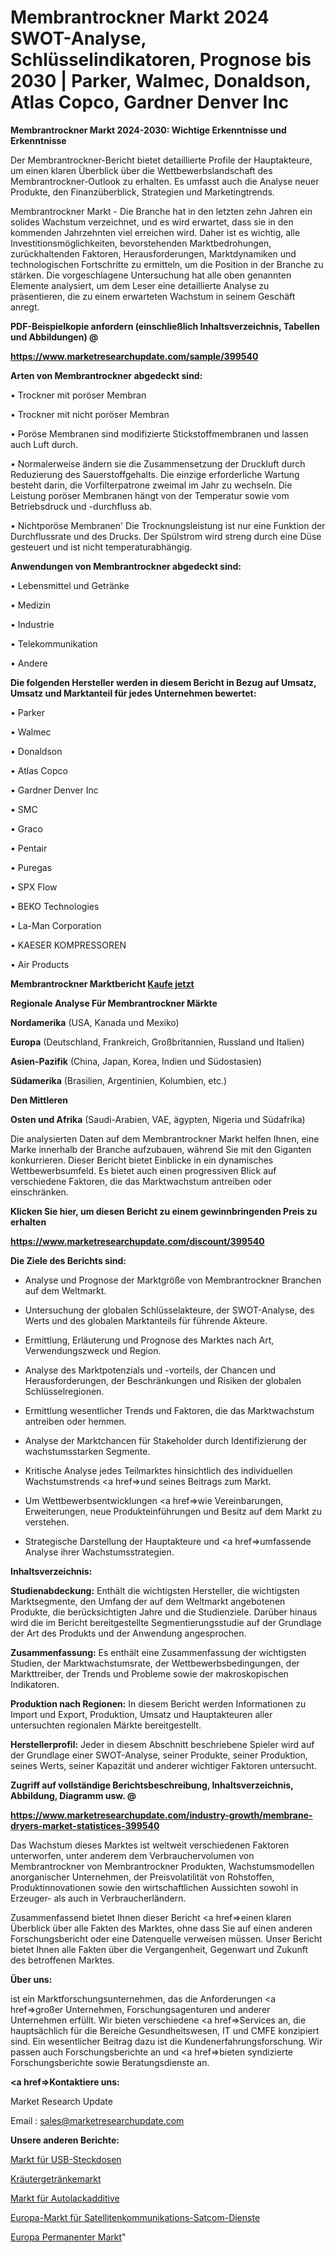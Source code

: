 # Membrantrockner Markt 2024 SWOT-Analyse, Schlüsselindikatoren, Prognose bis 2030 | Parker, Walmec, Donaldson, Atlas Copco, Gardner Denver Inc

<strong>Membrantrockner Markt 2024-2030: Wichtige Erkenntnisse und Erkenntnisse</strong>

Der Membrantrockner-Bericht bietet detaillierte Profile der Hauptakteure, um einen klaren Überblick über die Wettbewerbslandschaft des Membrantrockner-Outlook zu erhalten. Es umfasst auch die Analyse neuer Produkte, den Finanzüberblick, Strategien und Marketingtrends.

Membrantrockner Markt - Die Branche hat in den letzten zehn Jahren ein solides Wachstum verzeichnet, und es wird erwartet, dass sie in den kommenden Jahrzehnten viel erreichen wird. Daher ist es wichtig, alle Investitionsmöglichkeiten, bevorstehenden Marktbedrohungen, zurückhaltenden Faktoren, Herausforderungen, Marktdynamiken und technologischen Fortschritte zu ermitteln, um die Position in der Branche zu stärken. Die vorgeschlagene Untersuchung hat alle oben genannten Elemente analysiert, um dem Leser eine detaillierte Analyse zu präsentieren, die zu einem erwarteten Wachstum in seinem Geschäft anregt.



<strong><b>PDF-Beispielkopie anfordern (einschließlich Inhaltsverzeichnis, Tabellen und Abbildungen) @ </b></strong>

<strong><a href=https://www.marketresearchupdate.com/sample/399540>

<strong>https://www.marketresearchupdate.com/sample/399540</u></a></strong></strong>



<strong>Arten von Membrantrockner abgedeckt sind:</strong>

• Trockner mit poröser Membran

• Trockner mit nicht poröser Membran

• Poröse Membranen sind modifizierte Stickstoffmembranen und lassen auch Luft durch.

• Normalerweise ändern sie die Zusammensetzung der Druckluft durch Reduzierung des Sauerstoffgehalts. Die einzige erforderliche Wartung besteht darin, die Vorfilterpatrone zweimal im Jahr zu wechseln. Die Leistung poröser Membranen hängt von der Temperatur sowie vom Betriebsdruck und -durchfluss ab.

• Nichtporöse Membranen&#39; Die Trocknungsleistung ist nur eine Funktion der Durchflussrate und des Drucks. Der Spülstrom wird streng durch eine Düse gesteuert und ist nicht temperaturabhängig.



<strong>Anwendungen von Membrantrockner abgedeckt sind:</strong>

• Lebensmittel und Getränke

• Medizin

• Industrie

• Telekommunikation

• Andere



<strong>Die folgenden Hersteller werden in diesem Bericht in Bezug auf Umsatz, Umsatz und Marktanteil für jedes Unternehmen bewertet:</strong>

• Parker

• Walmec

• Donaldson

• Atlas Copco

• Gardner Denver Inc

• SMC

• Graco

• Pentair

• Puregas

• SPX Flow

• BEKO Technologies

• La-Man Corporation

• KAESER KOMPRESSOREN

• Air Products



<strong>Membrantrockner Marktbericht <a href=https://www.marketresearchupdate.com/buynow/399540>Kaufe jetzt</a></strong>



<strong>Regionale Analyse Für Membrantrockner Märkte</strong>



<strong>Nordamerika</strong> (USA, Kanada und Mexiko)



<strong>Europa</strong> (Deutschland, Frankreich, Großbritannien, Russland und Italien)



<strong>Asien-Pazifik</strong> (China, Japan, Korea, Indien und Südostasien)



<strong>Südamerika</strong> (Brasilien, Argentinien, Kolumbien, etc.)



<strong>Den Mittleren</strong> 

<strong>Osten und Afrika</strong> (Saudi-Arabien, VAE, ägypten, Nigeria und Südafrika)

Die analysierten Daten auf dem Membrantrockner Markt helfen Ihnen, eine Marke innerhalb der Branche aufzubauen, während Sie mit den Giganten konkurrieren. Dieser Bericht bietet Einblicke in ein dynamisches Wettbewerbsumfeld. Es bietet auch einen progressiven Blick auf verschiedene Faktoren, die das Marktwachstum antreiben oder einschränken.



<strong>Klicken Sie hier, um diesen Bericht zu einem gewinnbringenden Preis zu erhalten
</strong>

<strong><a href=https://www.marketresearchupdate.com/discount/399540>https://www.marketresearchupdate.com/discount/399540</b></u></strong></a>



<strong>Die Ziele des Berichts sind:</strong>

- Analyse und Prognose der Marktgröße von Membrantrockner Branchen auf dem Weltmarkt.

- Untersuchung der globalen Schlüsselakteure, der SWOT-Analyse, des Werts und des globalen Marktanteils für führende Akteure.

- Ermittlung, Erläuterung und Prognose des Marktes nach Art, Verwendungszweck und Region.

- Analyse des Marktpotenzials und -vorteils, der Chancen und Herausforderungen, der Beschränkungen und Risiken der globalen Schlüsselregionen.

- Ermittlung wesentlicher Trends und Faktoren, die das Marktwachstum antreiben oder hemmen.

- Analyse der Marktchancen für Stakeholder durch Identifizierung der wachstumsstarken Segmente.

- Kritische Analyse jedes Teilmarktes hinsichtlich des individuellen Wachstumstrends <a href=>und</a> seines Beitrags zum Markt.

- Um Wettbewerbsentwicklungen <a href=>wie</a> Vereinbarungen, Erweiterungen, neue Produkteinführungen und Besitz auf dem Markt zu verstehen.

- Strategische Darstellung der Hauptakteure und <a href=>umfas</a>sende Analyse ihrer Wachstumsstrategien.



<strong>Inhaltsverzeichnis:</strong>



<strong>Studienabdeckung:</strong> Enthält die wichtigsten Hersteller, die wichtigsten Marktsegmente, den Umfang der auf dem Weltmarkt angebotenen Produkte, die berücksichtigten Jahre und die Studienziele. Darüber hinaus wird die im Bericht bereitgestellte Segmentierungsstudie auf der Grundlage der Art des Produkts und der Anwendung angesprochen.



<strong>Zusammenfassung:</strong> Es enthält eine Zusammenfassung der wichtigsten Studien, der Marktwachstumsrate, der Wettbewerbsbedingungen, der Markttreiber, der Trends und Probleme sowie der makroskopischen Indikatoren.



<strong>Produktion nach Regionen:</strong> In diesem Bericht werden Informationen zu Import und Export, Produktion, Umsatz und Hauptakteuren aller untersuchten regionalen Märkte bereitgestellt.



<strong>Herstellerprofil:</strong> Jeder in diesem Abschnitt beschriebene Spieler wird auf der Grundlage einer SWOT-Analyse, seiner Produkte, seiner Produktion, seines Werts, seiner Kapazität und anderer wichtiger Faktoren untersucht.



<strong><b>Zugriff auf vollständige Berichtsbeschreibung, Inhaltsverzeichnis, Abbildung, Diagramm usw. @ </b></strong>

<strong><a href=https://www.marketresearchupdate.com/industry-growth/membrane-dryers-market-statistices-399540>https://www.marketresearchupdate.com/industry-growth/membrane-dryers-market-statistices-399540</a></strong>

Das Wachstum dieses Marktes ist weltweit verschiedenen Faktoren unterworfen, unter anderem dem Verbrauchervolumen von Membrantrockner von Membrantrockner Produkten, Wachstumsmodellen anorganischer Unternehmen, der Preisvolatilität von Rohstoffen, Produktinnovationen sowie den wirtschaftlichen Aussichten sowohl in Erzeuger- als auch in Verbraucherländern.

Zusammenfassend bietet Ihnen dieser Bericht <a href=>einen</a> klaren Überblick über alle Fakten des Marktes, ohne dass Sie auf einen anderen Forschungsbericht oder eine Datenquelle verweisen müssen. Unser Bericht bietet Ihnen alle Fakten über die Vergangenheit, Gegenwart und Zukunft des betroffenen Marktes.



<strong>Über uns:</strong>

 ist ein Marktforschungsunternehmen, das die Anforderungen <a href=>großer</a> Unternehmen, Forschungsagenturen und anderer Unternehmen erfüllt. Wir bieten verschiedene <a href=>Services</a> an, die hauptsächlich für die Bereiche Gesundheitswesen, IT und CMFE konzipiert sind. Ein wesentlicher Beitrag dazu ist die Kundenerfahrungsforschung. Wir passen auch Forschungsberichte an und <a href=>bieten</a> syndizierte Forschungsberichte sowie Beratungsdienste an.



<strong><a href=>Kontaktiere uns:</a></strong>

Market Research Update

Email : sales@marketresearchupdate.com



<strong>Unsere anderen Berichte:</strong>

<a href=https://www.linkedin.com/pulse/usb-wall-socket-market-expected-witness-high-demand-account>Markt für USB-Steckdosen</a>

<a href=https://www.linkedin.com/pulse/herbal-beverage-market-size-historical>Kräutergetränkemarkt</a>

<a href=https://www.linkedin.com/pulse/automotive-paint-additives-market-size-emerging>Markt für Autolackadditive</a>

<a href=https://www.linkedin.com/pulse/europe-satellite-communication-satcom-service-market-2023>Europa-Markt für Satellitenkommunikations-Satcom-Dienste</a>

<a href=https://www.linkedin.com/pulse/europe-permanent-market-2023-2030-coverage>Europa Permanenter Markt</a>"
